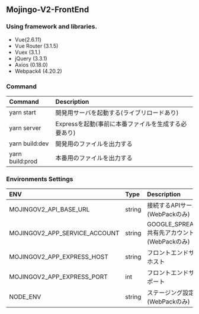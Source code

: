 ## Mojingo-V2-FrontEnd

### Using framework and libraries.
- Vue(2.6.11)
- Vue Router (3.1.5)
- Vuex (3.1.)
- jQuery (3.3.1)
- Axios (0.18.0)
- Webpack4 (4.20.2)

### Command
|Command|Description|
|:---|:---|
|yarn start|開発用サーバを起動する(ライブリロードあり)|
|yarn server|Expressを起動(事前に本番ファイルを生成する必要あり)|
|yarn build:dev|開発用のファイルを出力する|
|yarn build:prod|本番用のファイルを出力する|


### Environments Settings
|ENV|Type|Description|DEFAULT|
|:---|:---|:---|:---|
|MOJINGOV2_API_BASE_URL|string|接続するAPIサーバー(WebPackのみ)|https://api-v2.mojingo.me|
|MOJINGOV2_APP_SERVICE_ACCOUNT|string|GOOGLE_SPREADSHEET共有先アカウント(WebPackのみ)|sheet-request@****.iam.gserviceaccount.com|
|MOJINGOV2_APP_EXPRESS_HOST|string|フロントエンドサーバーホスト|0.0.0.0|
|MOJINGOV2_APP_EXPRESS_PORT|int|フロントエンドサーバーポート|8888|
|NODE_ENV|string|ステージング設定(WebPackのみ)|development|

